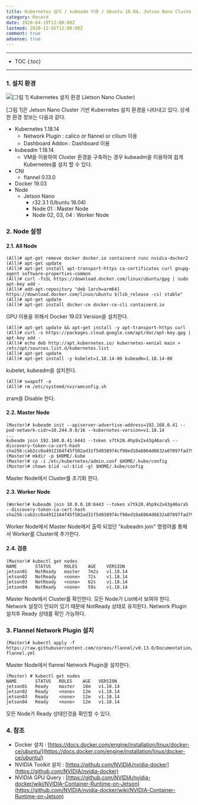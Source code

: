 ```yaml
---
title: Kubernetes 설치 / kubeadm 이용 / Ubuntu 18.04, Jetson Nano Cluster 환경
category: Record
date: 2020-04-19T12:00:00Z
lastmod: 2020-12-05T12:00:00Z
comment: true
adsense: true
---
```


***

* TOC
{:toc}

***

### 1. 설치 환경

![[그림 1] Kubernetes 설치 환경 (Jetson Nano Cluster)]({{site.baseurl}}/images/record/Kubernetes_Install_kubeadm_Ubuntu_18.04_Jetson_Nano_Cluster/Environment.PNG)

[그림 1]은 Jetson Nano Cluster 기반 Kubernetes 설치 환경을 나타내고 있다. 상세한 환경 정보는 다음과 같다.

* Kubernetes 1.18.14
  * Network Plugin : calico or flannel or cilium 이용
  * Dashboard Addon : Dashboard 이용
* kubeadm 1.18.14
  * VM을 이용하여 Cluster 환경을 구축하는 경우 kubeadm을 이용하여 쉽게 Kubernetes를 설치 할 수 있다.
* CNI
  * flannel 0.13.0
* Docker 19.03
* Node
  * Jetson Nano
    * r32.3.1 (Ubuntu 18.04)
    * Node 01 : Master Node
    * Node 02, 03, 04 : Worker Node

### 2. Node 설정

#### 2.1. All Node

~~~console
(All)# apt-get remove docker docker.io containerd runc nvidia-docker2
(All)# apt-get update
(All)# apt-get install apt-transport-https ca-certificates curl gnupg-agent software-properties-common
(All)# curl -fsSL https://download.docker.com/linux/ubuntu/gpg | sudo apt-key add -
(All)# add-apt-repository "deb [arch=arm64] https://download.docker.com/linux/ubuntu $(lsb_release -cs) stable"
(All)# apt-get update
(All)# apt-get install docker-ce docker-ce-cli containerd.io
~~~

GPU 이용을 위해서 Docker 19.03 Version을 설치한다.

~~~console
(All)# apt-get update && apt-get install -y apt-transport-https curl
(All)# curl -s https://packages.cloud.google.com/apt/doc/apt-key.gpg | apt-key add -
(All)# echo deb http://apt.kubernetes.io/ kubernetes-xenial main > /etc/apt/sources.list.d/kubernetes.list
(All)# apt-get update
(All)# apt-get install -y kubelet=1.18.14-00 kubeadm=1.18.14-00
~~~

kubelet, kubeadm을 설치한다.

~~~console
(All)# swapoff -a
(All)# rm /etc/systemd/nvzramconfig.sh
~~~

zram을 Disable 한다.

#### 2.2. Master Node

~~~console
(Master)# kubeadm init --apiserver-advertise-address=192.168.0.41 --pod-network-cidr=10.244.0.0/16 --kubernetes-version=v1.18.14
...
kubeadm join 192.168.0.41:6443 --token x7tk20.4hp9x2x43g46ara5 --discovery-token-ca-cert-hash sha256:cab2cc0a4912164f45f502ad31f5d038974cf98ed10a6064d6632a07097fad79
(Master)# mkdir -p $HOME/.kube
(Master)# cp -i /etc/kubernetes/admin.conf $HOME/.kube/config
(Master)# chown $(id -u):$(id -g) $HOME/.kube/config
~~~

Master Node에서 Cluster를 초기화 한다.

#### 2.3. Worker Node

~~~console
(Worker)# kubeadm join 10.0.0.10:6443 --token x7tk20.4hp9x2x43g46ara5 --discovery-token-ca-cert-hash sha256:cab2cc0a4912164f45f502ad31f5d038974cf98ed10a6064d6632a07097fad79
~~~

Worker Node에서 Master Node에서 출력 되었던 "kubeadm join" 명령어를 통해서 Worker를 Cluster에 추가한다.

#### 2.4. 검증

~~~console
(Master)# kubectl get nodes
NAME       STATUS     ROLES    AGE    VERSION
jetson01   NotReady   master   7m2s   v1.18.14
jetson02   NotReady   <none>   72s    v1.18.14
jetson03   NotReady   <none>   62s    v1.18.14
jetson04   NotReady   <none>   59s    v1.18.14
~~~

Master Node에서 Cluster를 확인한다. 모든 Node가 List에서 보여야 한다. Network 설정이 안되어 있기 때문에 NotReady 상태로 유지된다. Network Plugin 설치후 Ready 상태를 확인 가능하다.

### 3. Flannel Network Plugin 설치

~~~console
(Master)# kubectl apply -f https://raw.githubusercontent.com/coreos/flannel/v0.13.0/Documentation/kube-flannel.yml
~~~

Master Node에서 flannel Network Plugin을 설치한다.

~~~console
(Master) # kubectl get nodes
NAME       STATUS   ROLES    AGE   VERSION
jetson01   Ready    master   18m   v1.18.14
jetson02   Ready    <none>   12m   v1.18.14
jetson03   Ready    <none>   12m   v1.18.14
jetson04   Ready    <none>   12m   v1.18.14
~~~

모든 Node가 Ready 상태인것을 확인할 수 있다.

### 4. 참조

* Docker 설치 : [https://docs.docker.com/engine/installation/linux/docker-ce/ubuntu/](https://docs.docker.com/engine/installation/linux/docker-ce/ubuntu/)
* NVIDIA Toolkit 설치 : [https://github.com/NVIDIA/nvidia-docker](https://github.com/NVIDIA/nvidia-docker)
* NVIDIA GPU Query : [https://github.com/NVIDIA/nvidia-docker/wiki/NVIDIA-Container-Runtime-on-Jetson](https://github.com/NVIDIA/nvidia-docker/wiki/NVIDIA-Container-Runtime-on-Jetson)